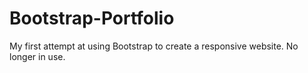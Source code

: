 # Bootstrap-Portfolio

My first attempt at using Bootstrap to create a responsive website. No longer in use.
